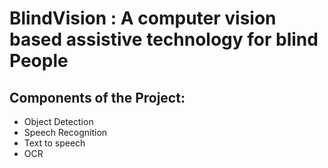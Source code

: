 # BlindVision : A computer vision based assistive technology for blind People

## Components of the Project:
- Object Detection
- Speech Recognition
- Text to speech
- OCR
